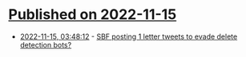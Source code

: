 # [Published on 2022-11-15](index.md)

* [2022-11-15, 03:48:12](https://news.ycombinator.com/item?id=33605033) - [SBF posting 1 letter tweets to evade delete detection bots?](https://twitter.com/ercwl/status/1592334689335144448)
